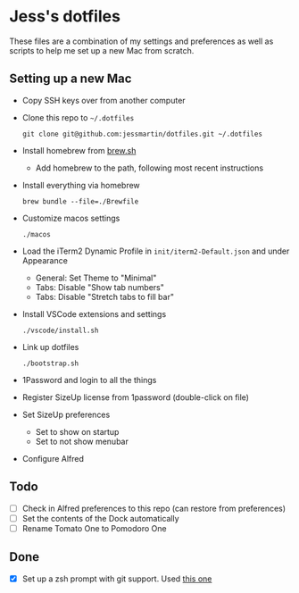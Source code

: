 # Jess's dotfiles

These files are a combination of my settings and preferences as well as scripts to help me set up a new Mac from scratch.

## Setting up a new Mac

- Copy SSH keys over from another computer
- Clone this repo to `~/.dotfiles`

    `git clone git@github.com:jessmartin/dotfiles.git ~/.dotfiles`

- Install homebrew from [brew.sh](https://brew.sh/)
    - Add homebrew to the path, following most recent instructions
- Install everything via homebrew

    `brew bundle --file=./Brewfile`

- Customize macos settings

    `./macos`

- Load the iTerm2 Dynamic Profile in `init/iterm2-Default.json` and under Appearance
    - General: Set Theme to "Minimal"
    - Tabs: Disable "Show tab numbers"
    - Tabs: Disable "Stretch tabs to fill bar"

- Install VSCode extensions and settings

    `./vscode/install.sh`

- Link up dotfiles

    `./bootstrap.sh`

- 1Password and login to all the things
- Register SizeUp license from 1password (double-click on file)
- Set SizeUp preferences
    - Set to show on startup
    - Set to not show menubar

- Configure Alfred

## Todo

- [ ] Check in Alfred preferences to this repo (can restore from preferences)
- [ ] Set the contents of the Dock automatically
- [ ] Rename Tomato One to Pomodoro One

## Done

- [x] Set up a zsh prompt with git support. Used [this one](https://github.com/agkozak/agkozak-zsh-prompt)


